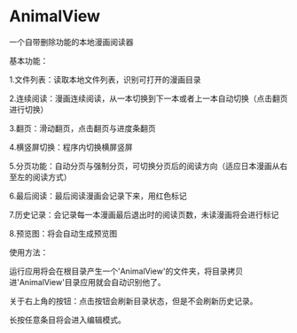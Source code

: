 # AnimalView
一个自带删除功能的本地漫画阅读器

基本功能：


1.文件列表：读取本地文件列表，识别可打开的漫画目录

2.连续阅读：漫画连续阅读，从一本切换到下一本或者上一本自动切换（点击翻页进行切换）

3.翻页：滑动翻页，点击翻页与进度条翻页

4.横竖屏切换：程序内切换横屏竖屏

5.分页功能：自动分页与强制分页，可切换分页后的阅读方向（适应日本漫画从右至左的阅读方式）

6.最后阅读：最后阅读漫画会记录下来，用红色标记

7.历史记录：会记录每一本漫画最后退出时的阅读页数，未读漫画将会进行标记

8.预览图：将会自动生成预览图






使用方法：

  运行应用将会在根目录产生一个'AnimalView'的文件夹，将目录拷贝进'AnimalView'目录应用就会自动识别他了。
  
  关于右上角的按钮：点击按钮会刷新目录状态，但是不会刷新历史记录。
  
  长按任意条目将会进入编辑模式。
